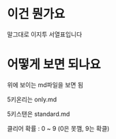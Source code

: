 # 이건 뭔가요
말그대로 이지투 서열표입니다

# 어떻게 보면 되나요
위에 보이는 md파일을 보면 됨

5키온리는 only.md

5키스탠은 standard.md

클리어 확률 : 0 ~ 9 (0은 못깸, 9는 확클)